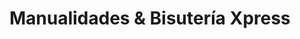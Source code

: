 ---
title: "Manualidades & Bisutería Xpress"
url: /retalhuleu/manualidades-y-bisuteria-xpress/
shop: general
---